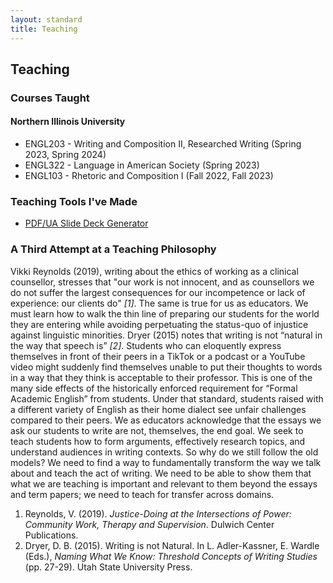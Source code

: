 ```yaml
---
layout: standard
title: Teaching
---
```

## Teaching
### Courses Taught
#### Northern Illinois University

* ENGL203 - Writing and Composition II, Researched Writing (Spring 2023, Spring 2024)
* ENGL322 - Language in American Society (Spring 2023)
* ENGL103 - Rhetoric and Composition I (Fall 2022, Fall 2023)

### Teaching Tools I've Made
* [PDF/UA Slide Deck Generator](https://github.com/reneeverly/slide-deck-template/)

### A Third Attempt at a Teaching Philosophy

Vikki Reynolds (2019), writing about the ethics of working as a clinical counsellor, stresses that "our work is not innocent, and as counsellors we do not suffer the largest consequences for our incompetence or lack of experience: our clients do" <cite>[1]</cite>.  The same is true for us as educators.  We must learn how to walk the thin line of preparing our students for the world they are entering while avoiding perpetuating the status-quo of injustice against linguistic minorities.  Dryer (2015) notes that writing is not “natural in the way that speech is” <cite>[2]</cite>.  Students who can eloquently express themselves in front of their peers in a TikTok or a podcast or a YouTube video might suddenly find themselves unable to put their thoughts to words in a way that they think is acceptable to their professor.  This is one of the many side effects of the historically enforced requirement for “Formal Academic English” from students.  Under that standard, students raised with a different variety of English as their home dialect see unfair challenges compared to their peers.  We as educators acknowledge that the essays we ask our students to write are not, themselves, the end goal.  We seek to teach students how to form arguments, effectively research topics, and understand audiences in writing contexts.  So why do we still follow the old models?  We need to find a way to fundamentally transform the way we talk about and teach the act of writing.  We need to be able to show them that what we are teaching is important and relevant to them beyond the essays and term papers; we need to teach for transfer across domains.

1. Reynolds, V. (2019). *Justice-Doing at the Intersections of Power: Community Work, Therapy and Supervision*. Dulwich Center Publications.
2. Dryer, D. B. (2015). Writing is not Natural. In L. Adler-Kassner, E. Wardle (Eds.), *Naming What We Know: Threshold Concepts of Writing Studies* (pp. 27-29). Utah State University Press.

<!--
### Subpages
{% include list_subpages_fancy.md %}
-->
